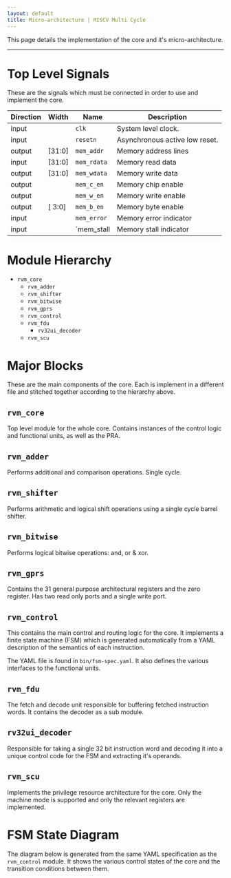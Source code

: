```yaml
---
layout: default
title: Micro-architecture | RISCV Multi Cycle
---
```


This page details the implementation of the core and it's 
micro-architecture.

----

# Top Level Signals

These are the signals which must be connected in order to use and implement
the core. 

Direction | Width  | Name        | Description
----------|--------|-------------|--------------------------------------------
input     |        | `clk`       | System level clock.
input     |        | `resetn`    | Asynchronous active low reset.
output    | [31:0] | `mem_addr`  | Memory address lines
input     | [31:0] | `mem_rdata` | Memory read data
output    | [31:0] | `mem_wdata` | Memory write data
output    |        | `mem_c_en`  | Memory chip enable
output    |        | `mem_w_en`  | Memory write enable
output    | [ 3:0] | `mem_b_en`  | Memory byte enable
input     |        | `mem_error` | Memory error indicator
input     |        | `mem_stall  | Memory stall indicator

# Module Hierarchy

- `rvm_core`
  - `rvm_adder`
  - `rvm_shifter`
  - `rvm_bitwise`
  - `rvm_gprs`
  - `rvm_control`
  - `rvm_fdu`
    - `rv32ui_decoder`
  - `rvm_scu`

# Major Blocks

These are the main components of the core. Each is implement in a different
file and stitched together according to the hierarchy above.

## `rvm_core`

Top level module for the whole core. Contains instances of the control logic
and functional units, as well as the PRA.

## `rvm_adder`

Performs additional and comparison operations. Single cycle.

## `rvm_shifter`

Performs arithmetic and logical shift operations using a single cycle barrel
shifter.

## `rvm_bitwise`

Performs logical bitwise operations: and, or & xor.

## `rvm_gprs`

Contains the 31 general purpose architectural registers and the zero register.
Has two read only ports and a single write port.

## `rvm_control`

This contains the main control and routing logic for the core. It implements a
finite state machine (FSM) which is generated automatically from a YAML
description of the semantics of each instruction.

The YAML file is found in `bin/fsm-spec.yaml`. It also defines the various
interfaces to the functional units.

## `rvm_fdu`

The fetch and decode unit responsible for buffering fetched instruction words.
It contains the decoder as a sub module.

## `rv32ui_decoder`

Responsible for taking a single 32 bit instruction word and decoding it into a
unique control code for the FSM and extracting it's operands.

## `rvm_scu`

Implements the privilege resource architecture for the core. Only the machine
mode is supported and only the relevant registers are implemented.

# FSM State Diagram

The diagram below is generated from the same YAML specification as the
`rvm_control` module. It shows the various control states of the core and the
transition conditions between them.


